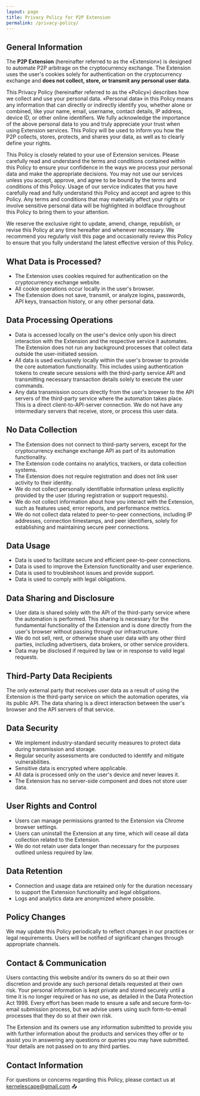 ```yaml
---
layout: page
title: Privacy Policy for P2P Extension
permalink: /privacy-policy/
---
```


## General Information

The **P2P Extension** (hereinafter referred to as the «Extension») is designed to automate P2P arbitrage on the cryptocurrency exchange. The Extension uses the user's cookies solely for authentication on the cryptocurrency exchange and **does not collect, store, or transmit any personal user data**.

This Privacy Policy (hereinafter referred to as the «Policy») describes how we collect and use your personal data. «Personal data» in this Policy means any information that can directly or indirectly identify you, whether alone or combined, like your name, email, username, contact details, IP address, device ID, or other online identifiers. We fully acknowledge the importance of the above personal data to you and truly appreciate your trust when using Extension services. This Policy will be used to inform you how the P2P collects, stores, protects, and shares your data, as well as to clearly define your rights.

This Policy is closely related to your use of Extension services. Please carefully read and understand the terms and conditions contained within this Policy to ensure your confidence in the ways we process your personal data and make the appropriate decisions. You may not use our services unless you accept, approve, and agree to be bound by the terms and conditions of this Policy. Usage of our service indicates that you have carefully read and fully understand this Policy and accept and agree to this Policy. Any terms and conditions that may materially affect your rights or involve sensitive personal data will be highlighted in boldface throughout this Policy to bring them to your attention.

We reserve the exclusive right to update, amend, change, republish, or revise this Policy at any time hereafter and whenever necessary. We recommend you regularly visit this page and occasionally review this Policy to ensure that you fully understand the latest effective version of this Policy.

## What Data is Processed?

* The Extension uses cookies required for authentication on the cryptocurrency exchange website.
* All cookie operations occur locally in the user's browser.
* The Extension does not save, transmit, or analyze logins, passwords, API keys, transaction history, or any other personal data.

## Data Processing Operations

* Data is accessed locally on the user's device only upon his direct interaction with the Extension and the respective service it automates. The Extension does not run any background processes that collect data outside the user-initiated session.
* All data is used exclusively locally within the user's browser to provide the core automation functionality. This includes using authentication tokens to create secure sessions with the third-party service API and transmitting necessary transaction details solely to execute the user commands.
* Any data transmission occurs directly from the user's browser to the API servers of the third-party service where the automation takes place. This is a direct client-to-API-server connection. We do not have any intermediary servers that receive, store, or process this user data.

## No Data Collection

* The Extension does not connect to third-party servers, except for the cryptocurrency exchange exchange API as part of its automation functionality.
* The Extension code contains no analytics, trackers, or data collection systems.
* The Extension does not require registration and does not link user activity to their identity.
* We do not collect personally identifiable information unless explicitly provided by the user (during registration or support requests).
* We do not collect information about how you interact with the Extension, such as features used, error reports, and performance metrics.
* We do not collect data related to peer-to-peer connections, including IP addresses, connection timestamps, and peer identifiers, solely for establishing and maintaining secure peer connections.

## Data Usage

* Data is used to facilitate secure and efficient peer-to-peer connections.
* Data is used to improve the Extension functionality and user experience.
* Data is used to troubleshoot issues and provide support.
* Data is used to comply with legal obligations.

## Data Sharing and Disclosure

* User data is shared solely with the API of the third-party service where the automation is performed. This sharing is necessary for the fundamental functionality of the Extension and is done directly from the user's browser without passing through our infrastructure.
* We do not sell, rent, or otherwise share user data with any other third parties, including advertisers, data brokers, or other service providers.
* Data may be disclosed if required by law or in response to valid legal requests.

## Third-Party Data Recipients

The only external party that receives user data as a result of using the Extension is the third-party service on which the automation operates, via its public API. The data sharing is a direct interaction between the user's browser and the API servers of that service.

## Data Security

* We implement industry-standard security measures to protect data during transmission and storage.
* Regular security assessments are conducted to identify and mitigate vulnerabilities.
* Sensitive data is encrypted where applicable.
* All data is processed only on the user's device and never leaves it.
* The Extension has no server-side component and does not store user data.

## User Rights and Control

* Users can manage permissions granted to the Extension via Chrome browser settings.
* Users can uninstall the Extension at any time, which will cease all data collection related to the Extension.
* We do not retain user data longer than necessary for the purposes outlined unless required by law.

## Data Retention

* Connection and usage data are retained only for the duration necessary to support the Extension functionality and legal obligations.
* Logs and analytics data are anonymized where possible.

## Policy Changes

We may update this Policy periodically to reflect changes in our practices or legal requirements. Users will be notified of significant changes through appropriate channels.

## Contact & Communication

Users contacting this website and/or its owners do so at their own discretion and provide any such personal details requested at their own risk. Your personal information is kept private and stored securely until a time it is no longer required or has no use, as detailed in the Data Protection Act 1998. Every effort has been made to ensure a safe and secure form-to-email submission process, but we advise users using such form-to-email processes that they do so at their own risk.

The Extension and its owners use any information submitted to provide you with further information about the products and services they offer or to assist you in answering any questions or queries you may have submitted. Your details are not passed on to any third parties.

## Contact Information

For questions or concerns regarding this Policy, please contact us at kernelescape@gmail.com 📤

